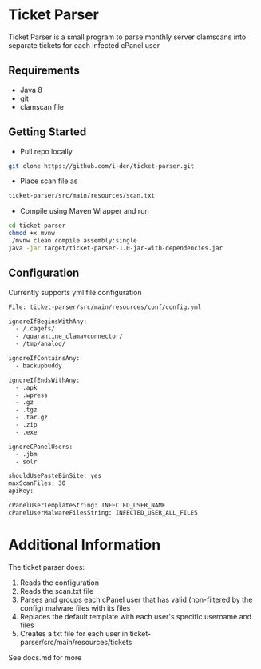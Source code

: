 # Ticket Parser
Ticket Parser is a small program to parse monthly server clamscans into separate tickets for each infected cPanel user

## Requirements
 - Java 8
 - git
 - clamscan file

## Getting Started
 - Pull repo locally
```bash
git clone https://github.com/i-den/ticket-parser.git
```
 - Place scan file as
```bash
ticket-parser/src/main/resources/scan.txt
```
 - Compile using Maven Wrapper and run
```bash
cd ticket-parser
chmod +x mvnw
./mvnw clean compile assembly:single
java -jar target/ticket-parser-1.0-jar-with-dependencies.jar
``` 

## Configuration
Currently supports yml file configuration
```bash
File: ticket-parser/src/main/resources/conf/config.yml

ignoreIfBeginsWithAny:
  - /.cagefs/
  - /quarantine_clamavconnector/
  - /tmp/analog/

ignoreIfContainsAny:
  - backupbuddy

ignoreIfEndsWithAny:
  - .apk
  - .wpress
  - .gz
  - .tgz
  - .tar.gz
  - .zip
  - .exe

ignoreCPanelUsers:
  - .jbm
  - solr

shouldUsePasteBinSite: yes
maxScanFiles: 30
apiKey: 

cPanelUserTemplateString: INFECTED_USER_NAME
cPanelUserMalwareFilesString: INFECTED_USER_ALL_FILES
```

# Additional Information
The ticket parser does:
 1. Reads the configuration
 2. Reads the scan.txt file
 3. Parses and groups each cPanel user that has valid (non-filtered by the config) malware files with its files
 4. Replaces the default template with each user's specific username and files
 5. Creates a txt file for each user in ticket-parser/src/main/resources/tickets
 
See docs.md for more
